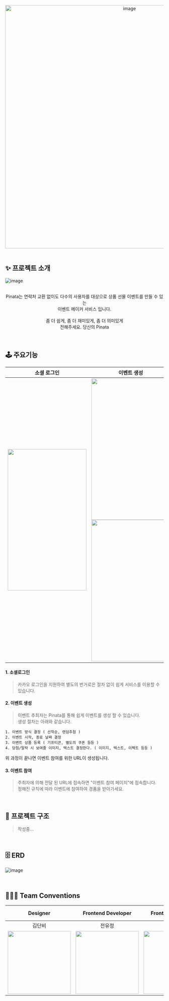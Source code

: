 <div align="center">
  <img width="774" alt="image" src="https://user-images.githubusercontent.com/78334008/192086757-618aa989-4aee-48d1-aa5a-adcfa0fee7d0.png">
</div>

</br>

## ✨ 프로젝트 소개
![image](https://user-images.githubusercontent.com/78334008/192086989-9fdd6119-bfcf-4245-a309-82336be583ee.png)

</br>

<div align="center">
Pinata는 연락처 교환 없이도 다수의 사용자를 대상으로 상품 선물 이벤트를 만들 수 있는 </br>
이벤트 메이커 서비스 입니다.</br>
</br>
좀 더 쉽게, 좀 더 재미있게, 좀 더 의미있게 </br>
전해주세요. 당신의 Pinata
</div>

</br>
</br>

## 🕹️ 주요기능
|                                                           소셜 로그인                                                           |                                                            이벤트 생성                                                            |                                                                이벤트 참여                                                                 |
| :------------------------------------------------------------------------------------------------------------------------------------------: | :------------------------------------------------------------------------------------------------------------------------------------------: | :------------------------------------------------------------------------------------------------------------------------------------------: |
|     <img src="https://user-images.githubusercontent.com/78334008/192087560-22065914-2491-4b4f-a236-1679ac325164.gif" width="250" height="450">      |     <div><img src="https://user-images.githubusercontent.com/78334008/192087580-f95be32f-e41a-4526-8c0c-e7717ed4134a.gif" width="250" height="450"> <img src="https://user-images.githubusercontent.com/78334008/192087644-5a499cf5-4846-4e3b-bcae-42987f435f1d.gif" width="250" height="450"> </div>     |      <img src="https://user-images.githubusercontent.com/78334008/192087697-dfe1926e-14e1-426f-9b5b-5f46b1d0290e.gif" width="250" height="450">    |

#### 1. 소셜로그인  
> 카카오 로그인을 지원하여 별도의 번거로은 절차 없이 쉽게 서비스를 이용할 수 있습니다.

#### 2. 이벤트 생성
> 이벤트 추최자는 Pinata를 통해 쉽게 이벤트를 생성 할 수 있습니다.  
생성 절차는 아래와 같습니다.  
  
    1. 이벤트 방식 결정 ( 선착순, 랜덤추첨 )  
    2. 이벤트 시작, 종료 날짜 결정
    3. 이벤트 상품 등록 ( 기프티콘, 별도의 쿠폰 등등 )  
    4. 당첨/탈락 시 보여줄 이미지, 텍스트 결정한다. ( 이미지, 텍스트, 이펙트 등등 )  
    
위 과정이 끝나면 이벤트 참여를 위한 URL이 생성됩니다.  
  
#### 3. 이벤트 참여  
> 주최자에 의해 전달 된 URL에 접속하면 "이벤트 참여 페이지"에 접속합니다.  
정해진 규칙에 따라 이벤트에 참여하여 경품을 받아가세요.

</br>

## 📃 프로젝트 구조
> 작성중...

</br>

## 🗄 ERD
![image](https://user-images.githubusercontent.com/78334008/192090992-b1e4c7dc-e956-499c-9716-3fe75917de68.png)

</br>

## 👨🏻‍💻 Team Conventions

|                                                           Designer                                                           |                                                            Frontend Developer                                                            |                                                                 Frontend Developer                                                                 |                                                                 PM</br>Backend Developer                                                                 |                                                                 Backend Developer                                                                 |
| :-----------------------------------------------------------------------------------------------------------------------------: | :-----------------------------------------------------------------------------------------------------------------------------: | :------------------------------------------------------------------------------------------------------------------------------------------: | :------------------------------------------------------------------------------------------------------------------------------------------: | :------------------------------------------------------------------------------------------------------------------------------------------: |
|                              김단비                                                        |                                          전유정                                          |                                                   조찬기                                                     |                                                   김지훈                                                     |                                                   박혜린                                                     |
| <img src="https://user-images.githubusercontent.com/78334008/192086155-8f4b8d50-4f40-4916-9c8d-da7fd7069d81.png" width="200" /> | <img src="https://user-images.githubusercontent.com/78334008/192086107-da875220-de46-42cb-b619-8d64b45ffdec.png" width="200" /> | <img src="https://user-images.githubusercontent.com/78334008/192086179-3f1ee237-4626-4a2e-884a-c4b4759abef2.png" width="200" height="200" /> | <img src="https://user-images.githubusercontent.com/78334008/147055099-8fc529ef-6eda-4b0a-907e-7c439f9c9f99.png" width="200" height="200" /> | <img src="https://user-images.githubusercontent.com/78334008/192086199-ec307b78-bcc3-4eec-be65-c7e9c1e68b52.png" width="200" height="200" /> |
